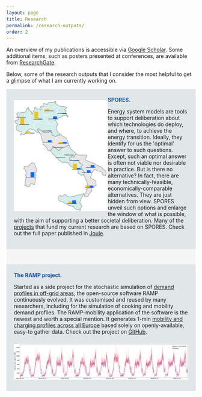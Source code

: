 ```yaml
---
layout: page
title: Research
permalink: /research-outputs/
order: 2
---
```


An overview of my publications is accessible via [Google Scholar](https://scholar.google.com/citations?user=6DhK95QAAAAJ&hl=en). Some additional items, such as posters presented at conferences, are available from [ResearchGate](https://www.researchgate.net/profile/Francesco-Lombardi-5/research).

Below, some of the research outputs that I consider the most helpful to get a glimpse of what I am currently working on.

<div style="background-color: #E1E6E9; text-align:left; vertical-align: middle; padding:20px 20px;">
<h style="color: #1756a9;"><b>SPORES.</b></h> 

<img src="/assets/italy_spores_cropped.gif" width="250" align="left" style="padding-top: 10px; padding-bottom: 10px" class="next-to-text"/>

Energy system models are tools to support deliberation about which technologies do deploy, and where, to achieve the energy transition. Ideally, they identify for us the 'optimal' answer to such questions. Except, such an optimal answer is often not viable nor desirable in practice. But is there no alternative? In fact, there are many technically-feasible, economically-comparable alternatives. They are just hidden from view. SPORES unveil such options and enlarge the window of what is possible, with the aim of supporting a better societal deliberation. Many of the <a href="/about">projects</a> that fund my current research are based on SPORES. Check out the full paper published in  <a href="https://www.cell.com/joule/fulltext/S2542-4351(20)30348-2?_returnURL=https%3A%2F%2Flinkinghub.elsevier.com%2Fretrieve%2Fpii%2FS2542435120303482%3Fshowall%3Dtrue">Joule</a>.

</div>

<div style="background-color: #F5F5F5; text-align:left; vertical-align: middle; padding:20px 20px;"></div>

<div style="background-color: #E1E6E9; text-align:left; vertical-align: middle; padding:20px 20px;">
<h style="color: #1756a9;"><b>The RAMP project.</b></h> 

Started as a side project for the stochastic simulation of <a href="https://www.sciencedirect.com/science/article/abs/pii/S0360544219307303">demand profiles in off-grid areas</a>, the open-source software RAMP continuously evolved. It was customised and reused by many researchers, including for the simulation of cooking and mobility demand profiles. The RAMP-mobility application of the software is the newest and worth a special mention. It generates 1-min <a href="https://www.sciencedirect.com/science/article/pii/S0306261922001416">mobility and charging profiles across all Europe</a> based solely on openly-available, easy-to gather data. Check out the project on <a href="https://github.com/RAMP-project">GitHub</a>.

<img src="/assets/ramp-mob.png" align="center" style="padding-top: 10px; padding-bottom: 10px"/>

</div>
